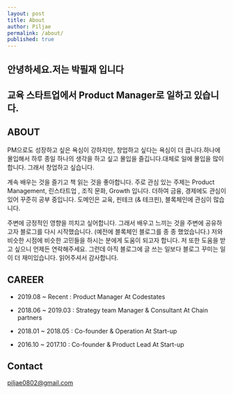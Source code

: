 ```yaml
---
layout: post
title: About
author: Piljae
permalink: /about/
published: true
---
```

## 안녕하세요.저는 박필재 입니다

## 교육 스타트업에서 Product Manager로 일하고 있습니다.

## ABOUT

 PM으로도 성장하고 싶은 욕심이 강하지만, 창업하고 싶다는 욕심이 더 큽니다.하나에 몰입해서 하루 종일 하나의 생각을 하고 싶고 몰입을 즐깁니다.대체로 일에 몰입을 많이 합니다. 그래서 창업하고 싶습니다. 
 
 계속 배우는 것을 즐기고 책 읽는 것을 좋아합니다. 주로 관심 있는 주제는 Product Management, 린스타트업 , 조직 문화, Growth 입니다. 더하여 금융, 경제에도 관심이 있어 꾸준히 공부 중입니다. 도메인은 교육, 핀테크 (& 테크핀), 블록체인에 관심이 많습니다.
 
 주변에 긍정적인 영향을 끼치고 싶어합니다. 그래서 배우고 느끼는 것을 주변에 공유하고자 블로그를 다시 시작했습니다. (예전에 블록체인 블로그를 종 종 했었습니다.) 저와 비슷한 시점에 비슷한 고민들을 하시는 분에게 도움이 되고자 합니다. 저 또한 도움을 받고 싶으니 언제든 연락해주세요. 그런데 아직 블로그에 글 쓰는 일보다 블로그 꾸미는 일이 더 재미있습니다. 읽어주셔서 감사합니다.


## CAREER


- 2019.08 ~ Recent   : Product Manager At Codestates

- 2018.06 ~ 2019.03  : Strategy team Manager & Consultant At Chain partners
			
- 2018.01 ~ 2018.05  : Co-founder & Operation At Start-up

- 2016.10 ~ 2017.10  : Co-founder & Product Lead At Start-up


## Contact

piljae0802@gmail.com







